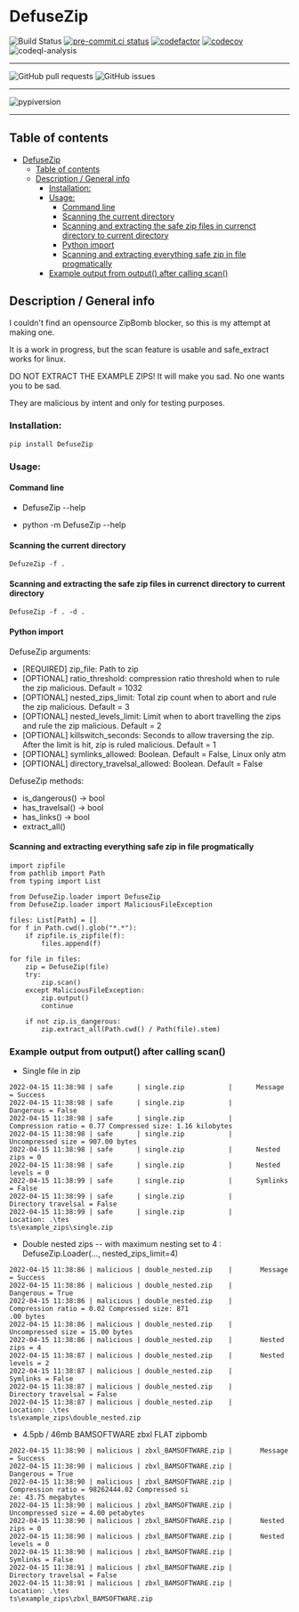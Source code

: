 # DefuseZip
![Build Status](https://github.com/kuviokelluja/DefuseZip/actions/workflows/tox.yml/badge.svg)
[![pre-commit.ci status](https://results.pre-commit.ci/badge/github/pre-commit/pre-commit/master.svg)](https://results.pre-commit.ci/latest/github/kuviokelluja/DefuseZip/main)
[![codefactor](https://www.codefactor.io/repository/github/kuviokelluja/defusezip/badge/main)](https://www.codefactor.io/repository/github/kuviokelluja/defusezip/overview/main)
[![codecov](https://codecov.io/gh/kuviokelluja/DefuseZip/branch/main/graph/badge.svg?token=AFSWTF0QBX)](https://codecov.io/gh/kuviokelluja/DefuseZip)
![codeql-analysis](https://github.com/kuviokelluja/DefuseZip/actions/workflows/codeql-analysis.yml/badge.svg)


----
![GitHub pull requests](https://img.shields.io/github/issues-pr/kuviokelluja/DefuseZip)
![GitHub issues](https://img.shields.io/github/issues-raw/kuviokelluja/DefuseZip)

----
![pypiversion](https://img.shields.io/pypi/v/DefuseZip)

----


## Table of contents
- [DefuseZip](#defusezip)
  - [Table of contents](#table-of-contents)
  - [Description / General info](#description--general-info)
    - [Installation:](#installation)
    - [Usage:](#usage)
      - [Command line](#command-line)
      - [Scanning the current directory](#scanning-the-current-directory)
      - [Scanning and extracting the safe zip files in currenct directory to current directory](#scanning-and-extracting-the-safe-zip-files-in-currenct-directory-to-current-directory)
      - [Python import](#python-import)
      - [Scanning and extracting everything safe zip in file progmatically](#scanning-and-extracting-everything-safe-zip-in-file-progmatically)
    - [Example output from output() after calling scan()](#example-output-from-output-after-calling-scan)

## Description / General info
I couldn't find an opensource ZipBomb blocker, so this is my attempt at making one.

It is a work in progress, but the scan feature is usable and safe_extract works for linux.

DO NOT EXTRACT THE EXAMPLE ZIPS! It will make you sad. No one wants you to be sad.

They are malicious by intent and only for testing purposes.
### Installation:
```
pip install DefuseZip
```
### Usage:

#### Command line

* DefuseZip --help

* python -m DefuseZip --help
#### Scanning the current directory
```
DefuzeZip -f .
```
#### Scanning and extracting the safe zip files in currenct directory to current directory
```
DefuseZip -f . -d .
```


#### Python import
DefuseZip arguments:
* [REQUIRED] zip_file: Path to zip
* [OPTIONAL] ratio_threshold: compression ratio threshold when to rule the zip malicious. Default = 1032
* [OPTIONAL] nested_zips_limit: Total zip count when to abort and rule the zip malicious. Default = 3
* [OPTIONAL] nested_levels_limit: Limit when to abort travelling the zips and rule the zip malicious. Default = 2
* [OPTIONAL] killswitch_seconds: Seconds to allow traversing the zip. After the limit is hit, zip is ruled malicious. Default = 1
* [OPTIONAL] symlinks_allowed: Boolean. Default = False, Linux only atm
* [OPTIONAL] directory_travelsal_allowed: Boolean. Default = False

DefuseZip methods:
* is_dangerous() -> bool
* has_travelsal() -> bool
* has_links() -> bool
* extract_all()

#### Scanning and extracting everything safe zip in file progmatically
```
import zipfile
from pathlib import Path
from typing import List

from DefuseZip.loader import DefuseZip
from DefuseZip.loader import MaliciousFileException

files: List[Path] = []
for f in Path.cwd().glob("*.*"):
    if zipfile.is_zipfile(f):
        files.append(f)

for file in files:
    zip = DefuseZip(file)
    try:
        zip.scan()
    except MaliciousFileException:
        zip.output()
        continue

    if not zip.is_dangerous:
        zip.extract_all(Path.cwd() / Path(file).stem)
```

### Example output from output() after calling scan()
* Single file in zip
```
2022-04-15 11:38:98 | safe      | single.zip           |      Message = Success
2022-04-15 11:38:98 | safe      | single.zip           |      Dangerous = False
2022-04-15 11:38:98 | safe      | single.zip           |      Compression ratio = 0.77 Compressed size: 1.16 kilobytes
2022-04-15 11:38:98 | safe      | single.zip           |      Uncompressed size = 907.00 bytes
2022-04-15 11:38:98 | safe      | single.zip           |      Nested zips = 0
2022-04-15 11:38:98 | safe      | single.zip           |      Nested levels = 0
2022-04-15 11:38:99 | safe      | single.zip           |      Symlinks = False
2022-04-15 11:38:99 | safe      | single.zip           |      Directory travelsal = False
2022-04-15 11:38:99 | safe      | single.zip           |      Location: .\tes
ts\example_zips\single.zip
```
* Double nested zips -- with maximum nesting set to 4 : DefuseZip.Loader(..., nested_zips_limit=4)
```
2022-04-15 11:38:86 | malicious | double_nested.zip    |       Message = Success
2022-04-15 11:38:86 | malicious | double_nested.zip    |       Dangerous = True
2022-04-15 11:38:86 | malicious | double_nested.zip    |       Compression ratio = 0.02 Compressed size: 871
.00 bytes
2022-04-15 11:38:86 | malicious | double_nested.zip    |       Uncompressed size = 15.00 bytes
2022-04-15 11:38:86 | malicious | double_nested.zip    |       Nested zips = 4
2022-04-15 11:38:87 | malicious | double_nested.zip    |       Nested levels = 2
2022-04-15 11:38:87 | malicious | double_nested.zip    |       Symlinks = False
2022-04-15 11:38:87 | malicious | double_nested.zip    |       Directory travelsal = False
2022-04-15 11:38:87 | malicious | double_nested.zip    |       Location: .\tes
ts\example_zips\double_nested.zip
```
* 4.5pb / 46mb BAMSOFTWARE zbxl FLAT zipbomb
```
2022-04-15 11:38:90 | malicious | zbxl_BAMSOFTWARE.zip |       Message = Success
2022-04-15 11:38:90 | malicious | zbxl_BAMSOFTWARE.zip |       Dangerous = True
2022-04-15 11:38:90 | malicious | zbxl_BAMSOFTWARE.zip |       Compression ratio = 98262444.02 Compressed si
ze: 43.75 megabytes
2022-04-15 11:38:90 | malicious | zbxl_BAMSOFTWARE.zip |       Uncompressed size = 4.00 petabytes
2022-04-15 11:38:90 | malicious | zbxl_BAMSOFTWARE.zip |       Nested zips = 0
2022-04-15 11:38:90 | malicious | zbxl_BAMSOFTWARE.zip |       Nested levels = 0
2022-04-15 11:38:90 | malicious | zbxl_BAMSOFTWARE.zip |       Symlinks = False
2022-04-15 11:38:91 | malicious | zbxl_BAMSOFTWARE.zip |       Directory travelsal = False
2022-04-15 11:38:91 | malicious | zbxl_BAMSOFTWARE.zip |       Location: .\tes
ts\example_zips\zbxl_BAMSOFTWARE.zip
```
